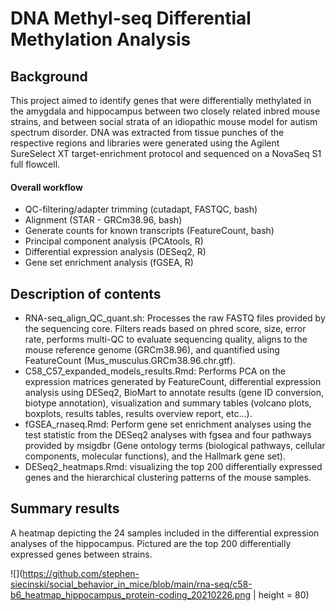# DNA Methyl-seq Differential Methylation Analysis

## Background 

This project aimed to identify genes that were differentially methylated in the amygdala and hippocampus between two closely related inbred mouse strains, and between social strata of an idiopathic mouse model for autism spectrum disorder. DNA was extracted from tissue punches of the respective regions and libraries were generated using the Agilent SureSelect XT target-enrichment protocol and sequenced on a NovaSeq S1 full flowcell. 

#### Overall workflow
- QC-filtering/adapter trimming (cutadapt, FASTQC, bash)
- Alignment (STAR - GRCm38.96, bash)
- Generate counts for known transcripts (FeatureCount, bash)
- Principal component analysis (PCAtools, R)
- Differential expression analysis (DESeq2, R)
- Gene set enrichment analysis (fGSEA, R)

## Description of contents
- RNA-seq_align_QC_quant.sh: Processes the raw FASTQ files provided by the sequencing core. Filters reads based on phred score, size, error rate, performs multi-QC to evaluate sequencing quality, aligns to the mouse reference genome (GRCm38.96), and quantified using FeatureCount (Mus_musculus.GRCm38.96.chr.gtf).
- C58_C57_expanded_models_results.Rmd: Performs PCA on the expression matrices generated by FeatureCount, differential expression analysis using DESeq2, BioMart to annotate results (gene ID conversion, biotype annotation), visualization and summary tables (volcano plots, boxplots, results tables, results overview report, etc...).
- fGSEA_rnaseq.Rmd: Perform gene set enrichment analyses using the test statistic from the DESeq2 analyses with fgsea and four pathways provided by msigdbr (Gene ontology terms (biological pathways, cellular components, molecular functions), and the Hallmark gene set).  
- DESeq2_heatmaps.Rmd: visualizing the top 200 differentially expressed genes and the hierarchical clustering patterns of the mouse samples. 

## Summary results

A heatmap depicting the 24 samples included in the differential expression analyses of the hippocampus. Pictured are the top 200 differentially expressed genes between strains. 

![](https://github.com/stephen-siecinski/social_behavior_in_mice/blob/main/rna-seq/c58-b6_heatmap_hippocampus_protein-coding_20210226.png | height = 80)
